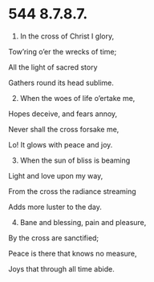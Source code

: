 # 544 8.7.8.7.

1.  In the cross of Christ I glory,

Tow’ring o’er the wrecks of time;

All the light of sacred story

Gathers round its head sublime.

2.  When the woes of life o’ertake me,

Hopes deceive, and fears annoy,

Never shall the cross forsake me,

Lo! It glows with peace and joy.

3.  When the sun of bliss is beaming

Light and love upon my way,

From the cross the radiance streaming

Adds more luster to the day.

4.  Bane and blessing, pain and pleasure,

By the cross are sanctified;

Peace is there that knows no measure,

Joys that through all time abide.

